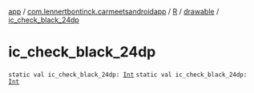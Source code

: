 [app](../../../index.md) / [com.lennertbontinck.carmeetsandroidapp](../../index.md) / [R](../index.md) / [drawable](index.md) / [ic_check_black_24dp](./ic_check_black_24dp.md)

# ic_check_black_24dp

`static val ic_check_black_24dp: `[`Int`](https://kotlinlang.org/api/latest/jvm/stdlib/kotlin/-int/index.html)
`static val ic_check_black_24dp: `[`Int`](https://kotlinlang.org/api/latest/jvm/stdlib/kotlin/-int/index.html)